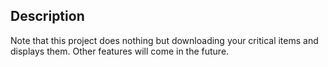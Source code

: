 ## Description
Note that this project does nothing but downloading your critical items and displays them. Other features will come
in the future.
